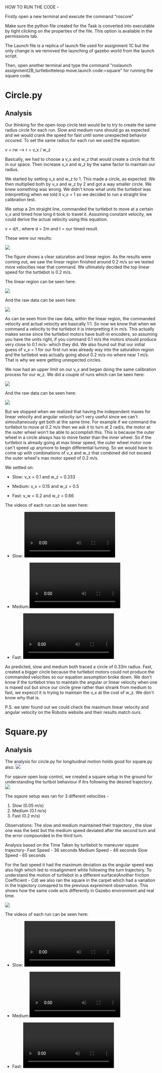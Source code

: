 HOW TO RUN THE CODE -

Firstly open a new terminal and execute the command "roscore"

Make sure the python file created for the Task is converted into executable by tight clicking on the properties of the file. This option is available in the permissions tab.

 The Launch file is a replica of launch file used for assignment 1C but the only change is we removed the launching of gazebo world from the launch script.

Then, open another terminal and type the command "roslaunch assignment2B_turtlebotteleop move.launch code:=square" for running the square code.

# Circle.py

## Analysis
Our thinking for the open-loop circle test would be to try to create the same radius circle for each run. Slow and medium runs should go as expected and we would crank the speed for fast until some unexpected behavior occured. To set the same radius for each run we used the equation:

v = rw --> r = v_x / w_z

Basically, we had to choose a v_x and w_z that would create a circle that fit in our space. Then increase v_x and w_z by the same factor to maintain our radius.

We started by setting v_x and w_z to 1. This made a circle, as expected. We then multiplied both by v_x and w_z by 2 and got a way smaller circle. We knew something was wrong. We didn't know what units the turtlebot was interpretting when we told it v_x = 1 so we decided to run a straight line calibration test. 

We setup a 2m straight line, commanded the turtlebot to move at a certain v_x and timed how long it took to travel it. Assuming constant velocity, we could derive the actual velocity using this equation:

v = d/t , where d = 2m and t = our timed result.

These were our results:
<!-- Need this space so image and text won't be on same line -->
![](images/linearVel_linearANDsaturation.png)

The figure shows a clear saturation and linear region. As the results were coming out, we saw the linear region finished around 0.2 m/s so we tested more velocities near that command. We ultimately decided the top linear speed for the turtlebot is 0.2 m/s.

The linear region can be seen here:

![](images/linearVel_linearONLY.png)

And the raw data can be seen here:

![](images/linearVel_rawData.png)

As can be seen from the raw data, within the linear region, the commanded velocity and actual velocity are basically 1:1. So now we know that when we command a velocity to the turtlebot it is interpretting it in m/s. This actually makes sense since the turtlebot motors have built-in encoders, so assuming you have the units right, if you command 0.1 m/s the motors should produce very close to 0.1 m/s- which they did. We also found out that our initial guess of v_x = 1 for our first run was already way into the saturation region and the turtlebot was actually going about 0.2 m/s-no where near 1 m/s. That is why we were getting unexpected circles.

We now had an upper limit on our v_x and began doing the same calibration process for our w_z. We did a couple of runs which can be seen here:

![](images/angularVel_graph.png)

And the raw data can be seen here:

![](images/angularVel_rawData.png)

But we stopped when we realized that having the independent maxes for linear velocity and angular velocity isn't very useful since we can't simoultaneously get both at the same time. For example if we command the turtlebot to move at 0.2 m/s then we ask it to turn at 2 rad/s, the motor at the outer wheel won't be able to accomplish this. This is because the outer wheel in a circle always has to move faster than the inner wheel. So if the turtlebot is already going at max linear speed, the outer wheel motor now can't speed up anymore to begin differential turning. So we would have to come up with combinations of v_x and w_z that combined did not exceed the outer wheel's max motor speed of 0.2 m/s.


We settled on:

* Slow: v_x = 0.1 and w_z = 0.333

* Medium: v_x = 0.15 and w_z = 0.5

* Fast: v_w = 0.2 and w_z = 0.66

The videos of each run can be seen here:

* Slow: ![Link](https://github.com/jleal7/AuE8230_Group3/tree/main/catkin_ws/src/assignment2B_turtlebotteleop/videos/Circle/Slow_circle_v_0.1_w_0.33.mp4)

* Medium:![Link](https://github.com/jleal7/AuE8230_Group3/tree/main/catkin_ws/src/assignment2B_turtlebotteleop/videos/Circle/Medium_circle_v_0.3_w_1.mp4)

* Fast: ![Link](https://github.com/jleal7/AuE8230_Group3/tree/main/catkin_ws/src/assignment2B_turtlebotteleop/videos/Circle/Fast_Circle.mp4)

As predicted, slow and medium both traced a circle of 0.33m radius. Fast, created a bigger circle because the turtlebot motors could not produce the commanded velocities so our equation assumption broke down. We don't know if the turtlebot tries to maintain the angular or linear velocity when one is maxed out but since our circle grew rather than shrank from medium to fast, we expecct it is trying to maintain the v_x at the cost of w_z. We don't know why that is.

P.S. we later found out we could check the maximum linear velocity and angular velocity on the Robotis website and their results match ours.

# Square.py

## Analysis

The analysis for circle.py for longituidnal motion holds good for square.py also.
![](images/Longituidnal_Speed_Analysis.png)

For sqaure open loop control, we created a square setup in the ground for understanding the turtbot behaviour if itrs following the desired trajectory.
![](images/sqaure_setup.jpeg)

The sqaure setup was ran for 3 different velocities - 
1. Slow (0.05 m/s)
2. Medium  (0.1 m/s)
3. Fast  (0.2 m/s)

Observations:
 The slow and medium maintained their trajectory , the slow one was the best but the medium speed deviated after the second turn and the error compounded in the third turn.
 
Analysis based on the Time Taken by turtlebot to maneuver square trajectory-
Fast Speed - 36 seconds
Medium Speed - 46 seconds
Slow Speed - 65 seconds

For the fast speed it had the maximum deviation as the angular speed was also high which led to misalignment while following the turn trajectory. To understand the motion of turtlebot in a different surface(Another friction Coefficient - Cd) we also ran the square in the carpet which had a variation in the trajectory comapred to the previous expreiment observation. This shows how the same code acts differently in Gazebo environment and real time.

![](images/Square_FrictionGround.jpeg)

The videos of each run can be seen here:

* Slow: ![Link](https://github.com/jleal7/AuE8230_Group3/tree/main/catkin_ws/src/assignment2B_turtlebotteleop/videos/Square/Slow_square.mp4)

* Medium:![Link](https://github.com/jleal7/AuE8230_Group3/tree/main/catkin_ws/src/assignment2B_turtlebotteleop/videos/Square/Medium_square.mp4)

* Fast: ![Link](https://github.com/jleal7/AuE8230_Group3/tree/main/catkin_ws/src/assignment2B_turtlebotteleop/videos/Square/Fast_square_v_0.2.mp4)


